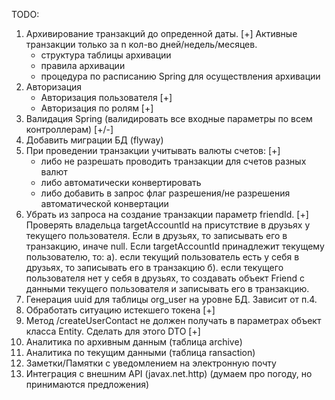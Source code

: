 TODO:
1. Архивирование транзакций до опреденной даты. [+]
Активные транзакции только за n кол-во дней/недель/месяцев. 
    - структура таблицы архивации
    - правила архивации
    - процедура по расписанию Spring для осуществления архивации
2. Авторизация
   - Авторизация пользователя [+]
   - Авторизация по ролям [+]
3. Валидация Spring (валидировать все входные параметры по всем контроллерам) [+/-]
4. Добавить миграции БД (flyway)
5. При проведении транзакции учитывать валюты счетов: [+]
   - либо не разрешать проводить транзакции для счетов разных валют
   - либо автоматически конвертировать
   - либо добавить в запрос флаг разрешения/не разрешения автоматической конвертации
6. Убрать из запроса на создание транзакции параметр friendId. [+]
   Проверять владельца targetAccountId на присутствие в друзьях у текущего пользователя.
   Если в друзьях, то записывать его в транзакцию, иначе null. Если targetAccountId принадлежит
   текущему пользователю, то:
   а). если текущий пользователь есть у себя в друзьях, то записывать его в транзакцию
   б). если текущего пользователя нет у себя в друзьях, то создавать объект Friend с данными текущего пользователя
      и записывать его в транзакцию.
7. Генерация uuid для таблицы org_user на уровне БД. Зависит от п.4.
8. Обработать ситуацию истекшего токена [+]
9. Метод /createUserContact не должен получать в параметрах объект класса Entity. Сделать для этого DTO [+]
10. Аналитика по архивным данным (таблица archive)
11. Аналитика по текущим данными (таблица ransaction)
12. Заметки/Памятки с уведомлением на электронную почту
13. Интеграция с внешним API (javax.net.http) (думаем про погоду, но принимаются предложения)